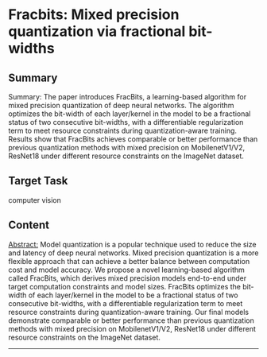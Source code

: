 # Fracbits: Mixed precision quantization via fractional bit-widths

## Summary

Summary: The paper introduces FracBits, a learning-based algorithm for mixed precision quantization of deep neural networks. The algorithm optimizes the bit-width of each layer/kernel in the model to be a fractional status of two consecutive bit-widths, with a differentiable regularization term to meet resource constraints during quantization-aware training. Results show that FracBits achieves comparable or better performance than previous quantization methods with mixed precision on MobilenetV1/V2, ResNet18 under different resource constraints on the ImageNet dataset.


## Target Task

computer vision

## Content

<Abstract:>
Model quantization is a popular technique used to reduce the size and latency of deep neural networks. Mixed precision quantization is a more flexible approach that can achieve a better balance between computation cost and model accuracy. We propose a novel learning-based algorithm called FracBits, which derives mixed precision models end-to-end under target computation constraints and model sizes. FracBits optimizes the bit-width of each layer/kernel in the model to be a fractional status of two consecutive bit-widths, with a differentiable regularization term to meet resource constraints during quantization-aware training. Our final models demonstrate comparable or better performance than previous quantization methods with mixed precision on MobilenetV1/V2, ResNet18 under different resource constraints on the ImageNet dataset.



---


